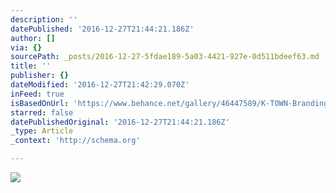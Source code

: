 ```yaml
---
description: ''
datePublished: '2016-12-27T21:44:21.186Z'
author: []
via: {}
sourcePath: _posts/2016-12-27-5fdae189-5a03-4421-927e-0d511bdeef63.md
title: ''
publisher: {}
dateModified: '2016-12-27T21:42:29.070Z'
inFeed: true
isBasedOnUrl: 'https://www.behance.net/gallery/46447589/K-TOWN-Branding'
starred: false
datePublishedOriginal: '2016-12-27T21:44:21.186Z'
_type: Article
_context: 'http://schema.org'

---
```

![](https://the-grid-user-content.s3-us-west-2.amazonaws.com/02cbd6ed-4b57-47b0-bd3e-766659fa70f1.jpg)